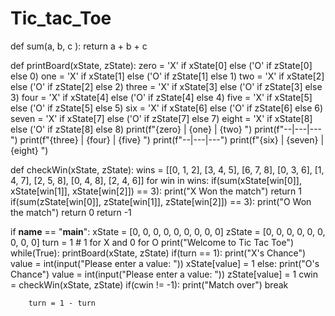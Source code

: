 # Tic_tac_Toe
def sum(a, b, c ):
    return a + b + c

def printBoard(xState, zState):
    zero = 'X' if xState[0] else ('O' if zState[0] else 0)
    one = 'X' if xState[1] else ('O' if zState[1] else 1)
    two = 'X' if xState[2] else ('O' if zState[2] else 2)
    three = 'X' if xState[3] else ('O' if zState[3] else 3)
    four = 'X' if xState[4] else ('O' if zState[4] else 4)
    five = 'X' if xState[5] else ('O' if zState[5] else 5)
    six = 'X' if xState[6] else ('O' if zState[6] else 6)
    seven = 'X' if xState[7] else ('O' if zState[7] else 7)
    eight = 'X' if xState[8] else ('O' if zState[8] else 8)
    print(f"{zero} | {one} | {two} ")
    print(f"--|---|---")
    print(f"{three} | {four} | {five} ")
    print(f"--|---|---")
    print(f"{six} | {seven} | {eight} ") 

def checkWin(xState, zState):
    wins = [[0, 1, 2], [3, 4, 5], [6, 7, 8], [0, 3, 6], [1, 4, 7], [2, 5, 8], [0, 4, 8], [2, 4, 6]]
    for win in wins:
        if(sum(xState[win[0]], xState[win[1]], xState[win[2]]) == 3):
            print("X Won the match")
            return 1
        if(sum(zState[win[0]], zState[win[1]], zState[win[2]]) == 3):
            print("O Won the match")
            return 0
    return -1
    
if __name__ == "__main__":
    xState = [0, 0, 0, 0, 0, 0, 0, 0, 0]
    zState = [0, 0, 0, 0, 0, 0, 0, 0, 0]
    turn = 1 # 1 for X and 0 for O
    print("Welcome to Tic Tac Toe")
    while(True):
        printBoard(xState, zState)
        if(turn == 1):
            print("X's Chance")
            value = int(input("Please enter a value: "))
            xState[value] = 1
        else:
            print("O's Chance")
            value = int(input("Please enter a value: "))
            zState[value] = 1
        cwin = checkWin(xState, zState)
        if(cwin != -1):
            print("Match over")
            break
        
        turn = 1 - turn
